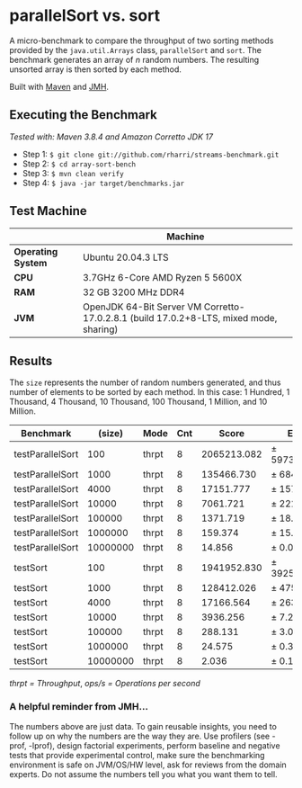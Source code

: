 # parallelSort vs. sort

A micro-benchmark to compare the throughput of two sorting methods provided by the ``java.util.Arrays`` class, 
``parallelSort`` and ``sort``. The benchmark generates an array of _n_ random numbers. The 
resulting unsorted array is then sorted by each method.

Built with [Maven](https://maven.apache.org/) and [JMH](https://openjdk.java.net/projects/code-tools/jmh/).

## Executing the Benchmark

_Tested with: Maven 3.8.4 and Amazon Corretto JDK 17_

* Step 1: ``$ git clone git://github.com/rharri/streams-benchmark.git``
* Step 2: ``$ cd array-sort-bench``
* Step 3: ``$ mvn clean verify``
* Step 4: ``$ java -jar target/benchmarks.jar``

## Test Machine

|                         | Machine                                                                                |
|-------------------------|----------------------------------------------------------------------------------------|
| **Operating System**    | Ubuntu 20.04.3 LTS</br>                                                                |
| **CPU**                 | 3.7GHz 6-Core AMD Ryzen 5 5600X                                                        |
| **RAM**                 | 32 GB 3200 MHz DDR4                                                                    |
| **JVM**                 | OpenJDK 64-Bit Server VM Corretto-17.0.2.8.1 (build 17.0.2+8-LTS, mixed mode, sharing) |

## Results

The `size` represents the number of random numbers generated, and thus number of elements to be sorted by each
method. In this case: 1 Hundred, 1 Thousand, 4 Thousand, 10 Thousand, 100 Thousand, 1 Million, and 10 Million.

| Benchmark        | (size)   | Mode  | Cnt |   Score |   Error | Units |
|------------------|----------| ------|-----|-------|---------|-------|
| testParallelSort | 100      | thrpt  | 8   | 2065213.082 | ± 597319.145 | ops/s |
| testParallelSort | 1000     | thrpt  | 8   | 135466.730 | ± 6844.356 | ops/s |
| testParallelSort | 4000     | thrpt  | 8   | 17151.777 | ± 1572.506 | ops/s |
| testParallelSort | 10000    | thrpt  | 8   | 7061.721 | ± 2213.384 | ops/s |
| testParallelSort | 100000   | thrpt  | 8   | 1371.719 | ± 18.590 | ops/s |
| testParallelSort | 1000000  | thrpt  | 8   | 159.374 | ± 15.976 | ops/s |
| testParallelSort | 10000000 | thrpt  | 8   | 14.856 | ± 0.066 | ops/s |
| testSort         | 100      | thrpt  | 8   | 1941952.830 | ± 392573.519 | ops/s |
| testSort         | 1000     | thrpt  | 8   | 128412.026 | ± 4753.738 | ops/s |
| testSort         | 4000     | thrpt  | 8   | 17166.564 | ± 2639.573 | ops/s |
| testSort         | 10000    | thrpt  | 8   | 3936.256 | ± 7.219 | ops/s |
| testSort         | 100000   | thrpt  | 8   | 288.131 | ± 3.097 | ops/s |
| testSort         | 1000000  | thrpt  | 8   | 24.575 | ± 0.336 | ops/s |
| testSort         | 10000000 | thrpt  | 8   | 2.036 | ± 0.166 | ops/s |

_thrpt = Throughput_, _ops/s = Operations per second_

### A helpful reminder from JMH...
The numbers above are just data. To gain reusable insights, you need to follow up on
why the numbers are the way they are. Use profilers (see -prof, -lprof), design factorial
experiments, perform baseline and negative tests that provide experimental control, make sure
the benchmarking environment is safe on JVM/OS/HW level, ask for reviews from the domain experts.
Do not assume the numbers tell you what you want them to tell.